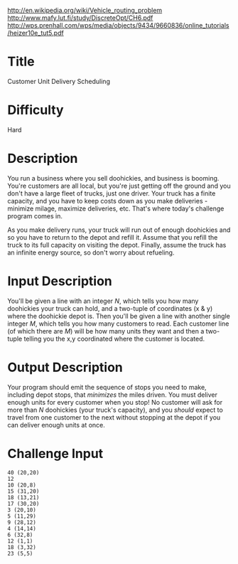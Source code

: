 http://en.wikipedia.org/wiki/Vehicle_routing_problem
http://www.mafy.lut.fi/study/DiscreteOpt/CH6.pdf
http://wps.prenhall.com/wps/media/objects/9434/9660836/online_tutorials/heizer10e_tut5.pdf

# Title

Customer Unit Delivery Scheduling

# Difficulty

Hard

# Description

You run a business where you sell doohickies, and business is booming. You're customers are all local, but you're just getting off the ground and you don't have a large fleet of trucks, just one driver. Your truck has a finite capacity, and you have to keep costs down as you make deliveries - minimize milage, maximize deliveries, etc. That's where today's challenge program comes in. 

As you make delivery runs, your truck will run out of enough doohickies and so you have to return to the depot and refill it. Assume that you refill the truck to its full capacity on visiting the depot. Finally, assume the truck has an infinite energy source, so don't worry about refueling.

# Input Description

You'll be given a line with an integer *N*, which tells you how many doohickies your truck can hold, and a two-tuple of coordinates (x & y) where the doohickie depot is. Then you'll be given a line with another single integer *M*, which tells you how many customers to read. Each customer line (of which there are *M*) will be how many units they want and then a two-tuple telling you the x,y coordinated where the customer is located. 

# Output Description

Your program should emit the sequence of stops you need to make, including depot stops, that *minimizes* the miles driven. You must deliver enough units for every customer when you stop! No customer will ask for more than *N* doohickies (your truck's capacity), and you *should* expect to travel from one customer to the next without stopping at the depot if you can deliver enough units at once. 

# Challenge Input

    40 (20,20)
    12
    10 (20,8)
    15 (31,20)
    18 (13,21)
    17 (30,20)
    3 (20,10)
    5 (11,29)
    9 (28,12)
    4 (14,14)
    6 (32,8)
    12 (1,1)
    18 (3,32)
    23 (5,5)
